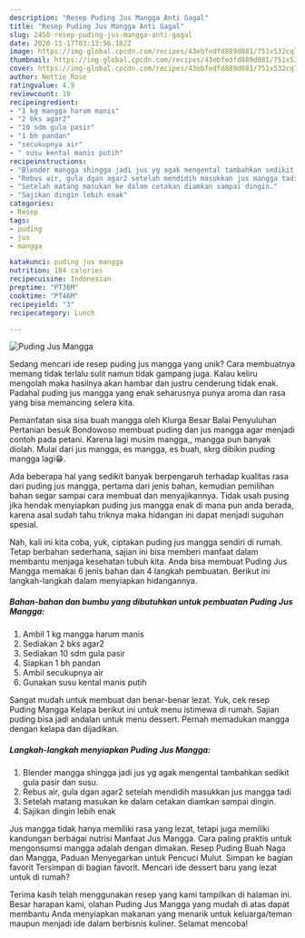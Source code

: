 ```yaml
---
description: "Resep Puding Jus Mangga Anti Gagal"
title: "Resep Puding Jus Mangga Anti Gagal"
slug: 2450-resep-puding-jus-mangga-anti-gagal
date: 2020-11-17T03:13:56.162Z
image: https://img-global.cpcdn.com/recipes/43ebfedfd889d081/751x532cq70/puding-jus-mangga-foto-resep-utama.jpg
thumbnail: https://img-global.cpcdn.com/recipes/43ebfedfd889d081/751x532cq70/puding-jus-mangga-foto-resep-utama.jpg
cover: https://img-global.cpcdn.com/recipes/43ebfedfd889d081/751x532cq70/puding-jus-mangga-foto-resep-utama.jpg
author: Nettie Rose
ratingvalue: 4.9
reviewcount: 10
recipeingredient:
- "1 kg mangga harum manis"
- "2 bks agar2"
- "10 sdm gula pasir"
- "1 bh pandan"
- "secukupnya air"
- " susu kental manis putih"
recipeinstructions:
- "Blender mangga shingga jadi jus yg agak mengental tambahkan sedikit gula pasir dan susu."
- "Rebus air, gula dgan agar2 setelah mendidih masukkan jus mangga tadi"
- "Setelah matang masukan ke dalam cetakan diamkan sampai dingin."
- "Sajikan dingin lebih enak"
categories:
- Resep
tags:
- puding
- jus
- mangga

katakunci: puding jus mangga 
nutrition: 184 calories
recipecuisine: Indonesian
preptime: "PT36M"
cooktime: "PT46M"
recipeyield: "3"
recipecategory: Lunch

---
```



![Puding Jus Mangga](https://img-global.cpcdn.com/recipes/43ebfedfd889d081/751x532cq70/puding-jus-mangga-foto-resep-utama.jpg)

Sedang mencari ide resep puding jus mangga yang unik? Cara membuatnya memang tidak terlalu sulit namun tidak gampang juga. Kalau keliru mengolah maka hasilnya akan hambar dan justru cenderung tidak enak. Padahal puding jus mangga yang enak seharusnya punya aroma dan rasa yang bisa memancing selera kita.

Pemanfatan sisa sisa buah mangga oleh Klurga Besar Balai Penyuluhan Pertanian besuk Bondowoso membuat puding dan jus mangga agar menjadi contoh pada petani. Karena lagi musim mangga,, mangga pun banyak diolah. Mulai dari jus mangga, es mangga, es buah, skrg dibikin puding mangga lagi😁.

Ada beberapa hal yang sedikit banyak berpengaruh terhadap kualitas rasa dari puding jus mangga, pertama dari jenis bahan, kemudian pemilihan bahan segar sampai cara membuat dan menyajikannya. Tidak usah pusing jika hendak menyiapkan puding jus mangga enak di mana pun anda berada, karena asal sudah tahu triknya maka hidangan ini dapat menjadi suguhan spesial.


Nah, kali ini kita coba, yuk, ciptakan puding jus mangga sendiri di rumah. Tetap berbahan sederhana, sajian ini bisa memberi manfaat dalam membantu menjaga kesehatan tubuh kita. Anda bisa membuat Puding Jus Mangga memakai 6 jenis bahan dan 4 langkah pembuatan. Berikut ini langkah-langkah dalam menyiapkan hidangannya.

<!--inarticleads1-->

##### Bahan-bahan dan bumbu yang dibutuhkan untuk pembuatan Puding Jus Mangga:

1. Ambil 1 kg mangga harum manis
1. Sediakan 2 bks agar2
1. Sediakan 10 sdm gula pasir
1. Siapkan 1 bh pandan
1. Ambil secukupnya air
1. Gunakan  susu kental manis putih


Sangat mudah untuk membuat dan benar-benar lezat. Yuk, cek resep Puding Mangga Kelapa berikut ini untuk menu istimewa di rumah. Sajian puding bisa jadi andalan untuk menu dessert. Pernah memadukan mangga dengan kelapa dan dijadikan. 

<!--inarticleads2-->

##### Langkah-langkah menyiapkan Puding Jus Mangga:

1. Blender mangga shingga jadi jus yg agak mengental tambahkan sedikit gula pasir dan susu.
1. Rebus air, gula dgan agar2 setelah mendidih masukkan jus mangga tadi
1. Setelah matang masukan ke dalam cetakan diamkan sampai dingin.
1. Sajikan dingin lebih enak


Jus mangga tidak hanya memiliki rasa yang lezat, tetapi juga memiliki kandungan berbagai nutrisi Manfaat Jus Mangga. Cara paling praktis untuk mengonsumsi mangga adalah dengan dimakan. Resep Puding Buah Naga dan Mangga, Paduan Menyegarkan untuk Pencuci Mulut. Simpan ke bagian favorit Tersimpan di bagian favorit. Mencari ide dessert baru yang lezat untuk di rumah? 

Terima kasih telah menggunakan resep yang kami tampilkan di halaman ini. Besar harapan kami, olahan Puding Jus Mangga yang mudah di atas dapat membantu Anda menyiapkan makanan yang menarik untuk keluarga/teman maupun menjadi ide dalam berbisnis kuliner. Selamat mencoba!
